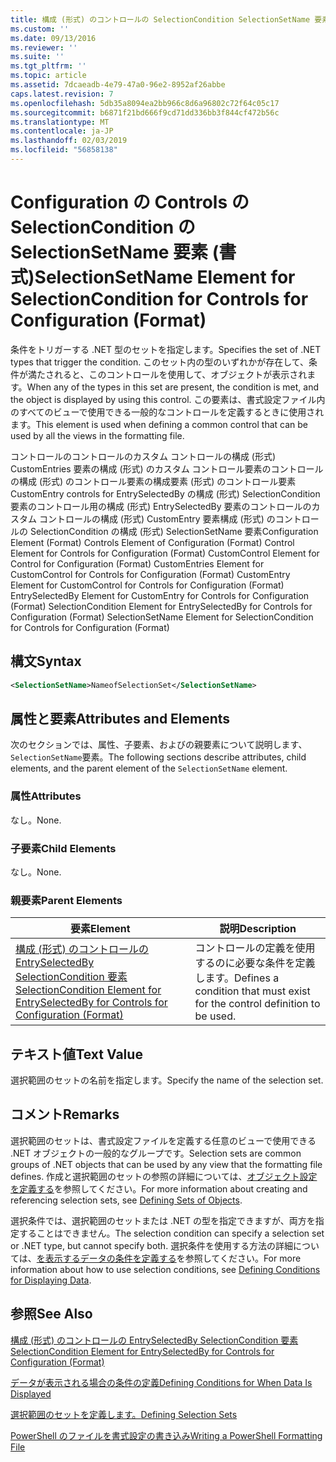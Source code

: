 ```yaml
---
title: 構成 (形式) のコントロールの SelectionCondition SelectionSetName 要素 |Microsoft Docs
ms.custom: ''
ms.date: 09/13/2016
ms.reviewer: ''
ms.suite: ''
ms.tgt_pltfrm: ''
ms.topic: article
ms.assetid: 7dcaeadb-4e79-47a0-96e2-8952af26abbe
caps.latest.revision: 7
ms.openlocfilehash: 5db35a8094ea2bb966c8d6a96802c72f64c05c17
ms.sourcegitcommit: b6871f21bd666f9cd71dd336bb3f844cf472b56c
ms.translationtype: MT
ms.contentlocale: ja-JP
ms.lasthandoff: 02/03/2019
ms.locfileid: "56858138"
---
```

# <a name="selectionsetname-element-for-selectioncondition-for-controls-for-configuration-format"></a><span data-ttu-id="97d67-102">Configuration の Controls の SelectionCondition の SelectionSetName 要素 (書式)</span><span class="sxs-lookup"><span data-stu-id="97d67-102">SelectionSetName Element for SelectionCondition for Controls for Configuration (Format)</span></span>

<span data-ttu-id="97d67-103">条件をトリガーする .NET 型のセットを指定します。</span><span class="sxs-lookup"><span data-stu-id="97d67-103">Specifies the set of .NET types that trigger the condition.</span></span> <span data-ttu-id="97d67-104">このセット内の型のいずれかが存在して、条件が満たされると、このコントロールを使用して、オブジェクトが表示されます。</span><span class="sxs-lookup"><span data-stu-id="97d67-104">When any of the types in this set are present, the condition is met, and the object is displayed by using this control.</span></span> <span data-ttu-id="97d67-105">この要素は、書式設定ファイル内のすべてのビューで使用できる一般的なコントロールを定義するときに使用されます。</span><span class="sxs-lookup"><span data-stu-id="97d67-105">This element is used when defining a common control that can be used by all the views in the formatting file.</span></span>

<span data-ttu-id="97d67-106">コントロールのコントロールのカスタム コントロールの構成 (形式) CustomEntries 要素の構成 (形式) のカスタム コントロール要素のコントロールの構成 (形式) のコントロール要素の構成要素 (形式) のコントロール要素CustomEntry controls for EntrySelectedBy の構成 (形式) SelectionCondition 要素のコントロール用の構成 (形式) EntrySelectedBy 要素のコントロールのカスタム コントロールの構成 (形式) CustomEntry 要素構成 (形式) のコントロールの SelectionCondition の構成 (形式) SelectionSetName 要素</span><span class="sxs-lookup"><span data-stu-id="97d67-106">Configuration Element (Format) Controls Element of Configuration (Format) Control Element for Controls for Configuration (Format) CustomControl Element for Control for Configuration (Format) CustomEntries Element for CustomControl for Controls for Configuration (Format) CustomEntry Element for CustomControl for Controls for Configuration (Format) EntrySelectedBy Element for CustomEntry for Controls for Configuration (Format) SelectionCondition Element for EntrySelectedBy for Controls for Configuration (Format) SelectionSetName Element for SelectionCondition for Controls for Configuration (Format)</span></span>

## <a name="syntax"></a><span data-ttu-id="97d67-107">構文</span><span class="sxs-lookup"><span data-stu-id="97d67-107">Syntax</span></span>

```xml
<SelectionSetName>NameofSelectionSet</SelectionSetName>
```

## <a name="attributes-and-elements"></a><span data-ttu-id="97d67-108">属性と要素</span><span class="sxs-lookup"><span data-stu-id="97d67-108">Attributes and Elements</span></span>

<span data-ttu-id="97d67-109">次のセクションでは、属性、子要素、およびの親要素について説明します、`SelectionSetName`要素。</span><span class="sxs-lookup"><span data-stu-id="97d67-109">The following sections describe attributes, child elements, and the parent element of the `SelectionSetName` element.</span></span>

### <a name="attributes"></a><span data-ttu-id="97d67-110">属性</span><span class="sxs-lookup"><span data-stu-id="97d67-110">Attributes</span></span>

<span data-ttu-id="97d67-111">なし。</span><span class="sxs-lookup"><span data-stu-id="97d67-111">None.</span></span>

### <a name="child-elements"></a><span data-ttu-id="97d67-112">子要素</span><span class="sxs-lookup"><span data-stu-id="97d67-112">Child Elements</span></span>

<span data-ttu-id="97d67-113">なし。</span><span class="sxs-lookup"><span data-stu-id="97d67-113">None.</span></span>

### <a name="parent-elements"></a><span data-ttu-id="97d67-114">親要素</span><span class="sxs-lookup"><span data-stu-id="97d67-114">Parent Elements</span></span>

|<span data-ttu-id="97d67-115">要素</span><span class="sxs-lookup"><span data-stu-id="97d67-115">Element</span></span>|<span data-ttu-id="97d67-116">説明</span><span class="sxs-lookup"><span data-stu-id="97d67-116">Description</span></span>|
|-------------|-----------------|
|[<span data-ttu-id="97d67-117">構成 (形式) のコントロールの EntrySelectedBy SelectionCondition 要素</span><span class="sxs-lookup"><span data-stu-id="97d67-117">SelectionCondition Element for EntrySelectedBy for Controls for Configuration (Format)</span></span>](./selectioncondition-element-for-entryselectedby-for-controls-for-configuration-format.md)|<span data-ttu-id="97d67-118">コントロールの定義を使用するのに必要な条件を定義します。</span><span class="sxs-lookup"><span data-stu-id="97d67-118">Defines a condition that must exist for the control definition to be used.</span></span>|

## <a name="text-value"></a><span data-ttu-id="97d67-119">テキスト値</span><span class="sxs-lookup"><span data-stu-id="97d67-119">Text Value</span></span>

<span data-ttu-id="97d67-120">選択範囲のセットの名前を指定します。</span><span class="sxs-lookup"><span data-stu-id="97d67-120">Specify the name of the selection set.</span></span>

## <a name="remarks"></a><span data-ttu-id="97d67-121">コメント</span><span class="sxs-lookup"><span data-stu-id="97d67-121">Remarks</span></span>

<span data-ttu-id="97d67-122">選択範囲のセットは、書式設定ファイルを定義する任意のビューで使用できる .NET オブジェクトの一般的なグループです。</span><span class="sxs-lookup"><span data-stu-id="97d67-122">Selection sets are common groups of .NET objects that can be used by any view that the formatting file defines.</span></span> <span data-ttu-id="97d67-123">作成と選択範囲のセットの参照の詳細については、[オブジェクト設定を定義する](./defining-selection-sets.md)を参照してください。</span><span class="sxs-lookup"><span data-stu-id="97d67-123">For more information about creating and referencing selection sets, see [Defining Sets of Objects](./defining-selection-sets.md).</span></span>

<span data-ttu-id="97d67-124">選択条件では、選択範囲のセットまたは .NET の型を指定できますが、両方を指定することはできません。</span><span class="sxs-lookup"><span data-stu-id="97d67-124">The selection condition can specify a selection set or .NET type, but cannot specify both.</span></span> <span data-ttu-id="97d67-125">選択条件を使用する方法の詳細については、[を表示するデータの条件を定義する](./defining-conditions-for-displaying-data.md)を参照してください。</span><span class="sxs-lookup"><span data-stu-id="97d67-125">For more information about how to use selection conditions, see [Defining Conditions for Displaying Data](./defining-conditions-for-displaying-data.md).</span></span>

## <a name="see-also"></a><span data-ttu-id="97d67-126">参照</span><span class="sxs-lookup"><span data-stu-id="97d67-126">See Also</span></span>

[<span data-ttu-id="97d67-127">構成 (形式) のコントロールの EntrySelectedBy SelectionCondition 要素</span><span class="sxs-lookup"><span data-stu-id="97d67-127">SelectionCondition Element for EntrySelectedBy for Controls for Configuration (Format)</span></span>](./selectioncondition-element-for-entryselectedby-for-controls-for-configuration-format.md)

[<span data-ttu-id="97d67-128">データが表示される場合の条件の定義</span><span class="sxs-lookup"><span data-stu-id="97d67-128">Defining Conditions for When Data Is Displayed</span></span>](./defining-conditions-for-displaying-data.md)

[<span data-ttu-id="97d67-129">選択範囲のセットを定義します。</span><span class="sxs-lookup"><span data-stu-id="97d67-129">Defining Selection Sets</span></span>](./defining-selection-sets.md)

[<span data-ttu-id="97d67-130">PowerShell のファイルを書式設定の書き込み</span><span class="sxs-lookup"><span data-stu-id="97d67-130">Writing a PowerShell Formatting File</span></span>](./writing-a-powershell-formatting-file.md)
